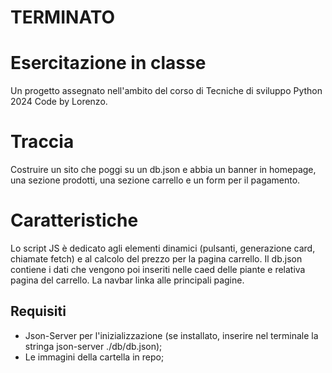 # TERMINATO
# Esercitazione in classe
Un progetto assegnato nell'ambito del corso di Tecniche di sviluppo Python 2024
Code by Lorenzo.

# Traccia
Costruire un sito che poggi su un db.json e abbia un banner in homepage, una sezione prodotti, una sezione carrello e un form per il pagamento.

# Caratteristiche

Lo script JS è dedicato agli elementi dinamici (pulsanti, generazione card, chiamate fetch) e al calcolo del prezzo per la pagina carrello.
Il db.json contiene i dati che vengono poi inseriti nelle caed delle piante e relativa pagina del carrello.
La navbar linka alle principali pagine.

## Requisiti
- Json-Server per l'inizializzazione (se installato, inserire nel terminale la stringa json-server ./db/db.json);
- Le immagini della cartella in repo;
